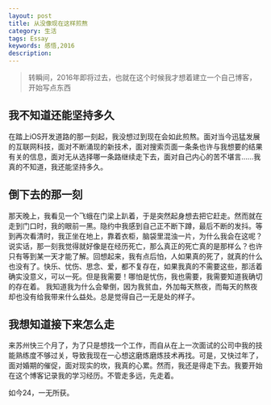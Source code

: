 ```yaml
---
layout: post
title: 从没像现在这样煎熬
category: 生活
tags: Essay
keywords: 感悟,2016
description: 
---
```


> 转瞬间，2016年即将过去，也就在这个时候我才想着建立一个自己博客，开始写点东西

## 我不知道还能坚持多久

在踏上iOS开发道路的那一刻起，我没想过到现在会如此煎熬。面对当今迅猛发展的互联网科技，面对不断涌现的新技术，面对搜索页面一条条也许与我想要的结果有关的信息，面对无从选择哪一条路继续走下去，面对自己内心的苦不堪言……我真的不知道，我还能坚持多久。

## 倒下去的那一刻

那天晚上，我看见一个飞蛾在门梁上趴着，于是突然起身想去把它赶走。然而就在走到门口时，我的眼前一黑。隐约中我感到自己正不断下蹲，最后不断的发抖。等到再次看清时，我正坐在地上，靠着衣柜，脑袋里混浊一片，为什么我会在这呢？
说实话，那一刻我觉得就好像是在经历死亡，那么真正的死亡真的是那样么？也许只有等到某一天才能了解。回想起来，我有点后怕，人如果真的死了，就真的什么也没有了。快乐、忧伤、思念、爱，都不复存在，如果我真的不需要这些，那活着确实没意义，可以一死。但是我需要！哪怕是忧伤，我也需要，我需要知道我确切的存在着。
我知道我为什么会晕倒，因为我贫血，外加每天熬夜，而每天的熬夜却也没有给我带来什么益处。总是觉得自己一无是处的样子。

## 我想知道接下来怎么走

来苏州快三个月了，为了只是想找一个工作，而自从在上一次面试的公司中我的技能熟练度不够过关，导致我现在一心想这磨炼磨炼技术再找。可是，又快过年了，面对婚期的催促，面对现实的坎，我真的心累。然而，我还是得走下去。我要开始在这个博客记录我的学习经历。不管走多远，先走着。

如今24，一无所获。


